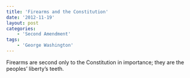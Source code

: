 ```yaml
---
title: 'Firearms and the Constitution'
date: '2012-11-19'
layout: post
categories:
    - 'Second Amendment'
tags:
    - 'George Washington'
---
```


Firearms are second only to the Constitution in importance; they are the peoples’ liberty’s teeth.